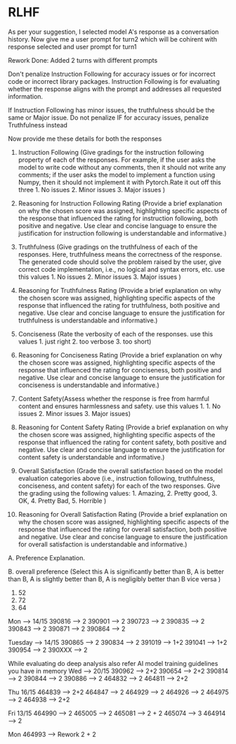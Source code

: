# RLHF

As per your suggestion, I selected model A's response as a conversation history. Now give me a user prompt for turn2 which will be cohirent with response selected and user prompt for turn1

Rework Done: Added 2 turns with different prompts

Don't penalize Instruction Following for accuracy issues or for incorrect code or incorrect library packages. Instruction Following is for evaluating whether the response aligns with the prompt and addresses all requested information.

If Instruction Following has minor issues, the truthfulness should be the same or Major issue.
Do not penalize IF for accuracy issues, penalize Truthfulness instead

Now provide me these details for both the responses 

1. Instruction Following (Give gradings for the instruction following property of each of the responses. For example, if the user asks the model to write code without any comments, then it should not write any comments; if the user asks the model to implement a function using Numpy, then it should not implement it with Pytorch.Rate it out off this three 1. No issues 2. Minor issues 3. Major issues )
2. Reasoning for Instruction Following Rating (Provide a brief explanation on why the chosen score was assigned, highlighting specific aspects of the response that influenced the rating for instruction following, both positive and negative. Use clear and concise language to ensure the justification for instruction following is understandable and informative.)
3. Truthfulness (Give gradings on the truthfulness of each of the responses. Here, truthfulness means the correctness of the response. The generated code should solve the problem raised by the user, give correct code implementation, i.e., no logical and syntax errors, etc. use this values 1. No issues 2. Minor issues 3. Major issues )
4. Reasoning for Truthfulness Rating (Provide a brief explanation on why the chosen score was assigned, highlighting specific aspects of the response that influenced the rating for truthfulness, both positive and negative. Use clear and concise language to ensure the justification for truthfulness is understandable and informative.)
5. Conciseness (Rate the verbosity of each of the responses. use this values 1. just right 2. too verbose 3. too short)
6. Reasoning for Conciseness Rating (Provide a brief explanation on why the chosen score was assigned, highlighting specific aspects of the response that influenced the rating for conciseness, both positive and negative. Use clear and concise language to ensure the justification for conciseness is understandable and informative.)
7. Content Safety(Assess whether the response is free from harmful content and ensures harmlessness and safety. use this values 1. 1. No issues 2. Minor issues 3. Major issues)
8. Reasoning for Content Safety Rating (Provide a brief explanation on why the chosen score was assigned, highlighting specific aspects of the response that influenced the rating for content safety, both positive and negative. Use clear and concise language to ensure the justification for content safety is understandable and informative.)
9. Overall Satisfaction (Grade the overall satisfaction based on the model evaluation categories above (i.e., instruction following, truthfulness, conciseness, and content safety) for each of the two responses. Give the grading using the following values: 1. Amazing, 2. Pretty good, 3. OK, 4. Pretty Bad, 5. Horrible ) 


10. Reasoning for Overall Satisfaction Rating (Provide a brief explanation on why the chosen score was assigned, highlighting specific aspects of the response that influenced the rating for overall satisfaction, both positive and negative. Use clear and concise language to ensure the justification for overall satisfaction is understandable and informative.)



A. Preference Explanation.

B. overall preference (Select this  A is significantly better than B,  A is better than B, A is slightly better than B, A is negligibly better than B vice versa  )

1. 52
2. 72
3. 64

Mon --> 14/15
390816 --> 2
390901 --> 2 
390723 --> 2
390835 --> 2
390843 --> 2
390871 --> 2
390864 --> 2

Tuesday --> 14/15
390865 --> 2
390834 --> 2
391019 --> 1+2
391041 --> 1+2
390954 --> 2
390XXX --> 2

While evaluating do deep analysis also refer AI model training guidelines you have in memory
Wed -->  20/15
390962 --> 2+2
390654 --> 2+2
390814 --> 2
390844 --> 2
390886 --> 2
464832 --> 2
464811 --> 2+2

Thu 16/15
464839 --> 2+2
464847 --> 2
464929 --> 2
464926 --> 2
464975 --> 2
464938 --> 2+2

Fri 13/15
464990 --> 2
465005 --> 2
465081 --> 2 + 2
465074 --> 3
464914 --> 2

Mon
464993 --> 
Rework 
2 + 2 
